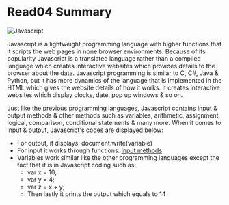 # Read04 Summary

![Javascript](https://upload.wikimedia.org/wikipedia/commons/thumb/9/99/Unofficial_JavaScript_logo_2.svg/480px-Unofficial_JavaScript_logo_2.svg.png)

Javascript is a lightweight programming language with higher functions that it scripts the web pages in none browser environments. Because of its popularity Javascript is a translated language rather than a compiled language which creates interactive websites which provides details to the browser about the data. Javascript programming is similar to C, C#, Java & Python, but it has more dynamics of the language that is implemented in the HTML which gives the website details of how it works. It creates interactive websites which display clocks, date, pop up windows & so on.

Just like the previous programming languages, Javascript contains input & output methods & other methods such as variables, arithmetic, assignment, logical, comparison, conditional statements & many more. When it comes to input & output, Javascript's codes are displayed below:

* For output, it displays: document.write(variable)
* For input it works through functions: [Input methods](https://code-maven.com/input-output-in-plain-javascript)
* Variables work similar like the other programming languages except the fact that it is in Javascript coding such as:
    * var x = 10;
    * var y = 4;
    * var z = x + y;
    * Then lastly it prints the output which equals to 14
